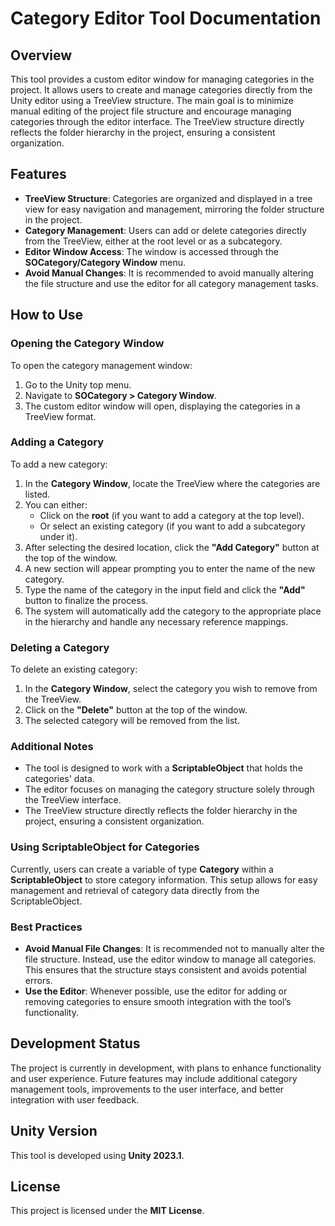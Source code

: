 # Category Editor Tool Documentation

## Overview
This tool provides a custom editor window for managing categories in the project. It allows users to create and manage categories directly from the Unity editor using a TreeView structure. The main goal is to minimize manual editing of the project file structure and encourage managing categories through the editor interface. The TreeView structure directly reflects the folder hierarchy in the project, ensuring a consistent organization.

## Features
- **TreeView Structure**: Categories are organized and displayed in a tree view for easy navigation and management, mirroring the folder structure in the project.
- **Category Management**: Users can add or delete categories directly from the TreeView, either at the root level or as a subcategory.
- **Editor Window Access**: The window is accessed through the **SOCategory/Category Window** menu.
- **Avoid Manual Changes**: It is recommended to avoid manually altering the file structure and use the editor for all category management tasks.

## How to Use

### Opening the Category Window
To open the category management window:
1. Go to the Unity top menu.
2. Navigate to **SOCategory > Category Window**.
3. The custom editor window will open, displaying the categories in a TreeView format.

### Adding a Category
To add a new category:
1. In the **Category Window**, locate the TreeView where the categories are listed.
2. You can either:
   - Click on the **root** (if you want to add a category at the top level).
   - Or select an existing category (if you want to add a subcategory under it).
3. After selecting the desired location, click the **"Add Category"** button at the top of the window.
4. A new section will appear prompting you to enter the name of the new category.
5. Type the name of the category in the input field and click the **"Add"** button to finalize the process.
6. The system will automatically add the category to the appropriate place in the hierarchy and handle any necessary reference mappings.

### Deleting a Category
To delete an existing category:
1. In the **Category Window**, select the category you wish to remove from the TreeView.
2. Click on the **"Delete"** button at the top of the window.
3. The selected category will be removed from the list.

### Additional Notes
- The tool is designed to work with a **ScriptableObject** that holds the categories' data.
- The editor focuses on managing the category structure solely through the TreeView interface.
- The TreeView structure directly reflects the folder hierarchy in the project, ensuring a consistent organization.

### Using ScriptableObject for Categories
Currently, users can create a variable of type **Category** within a **ScriptableObject** to store category information. This setup allows for easy management and retrieval of category data directly from the ScriptableObject.

### Best Practices
- **Avoid Manual File Changes**: It is recommended not to manually alter the file structure. Instead, use the editor window to manage all categories. This ensures that the structure stays consistent and avoids potential errors.
- **Use the Editor**: Whenever possible, use the editor for adding or removing categories to ensure smooth integration with the tool’s functionality.

## Development Status
The project is currently in development, with plans to enhance functionality and user experience. Future features may include additional category management tools, improvements to the user interface, and better integration with user feedback.

## Unity Version
This tool is developed using **Unity 2023.1**.

## License
This project is licensed under the **MIT License**.

